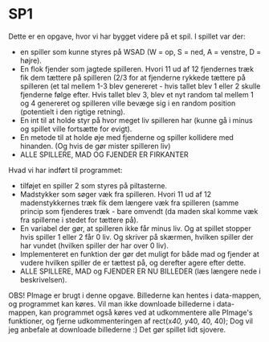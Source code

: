 # SP1
Dette er en opgave, hvor vi har bygget videre på et spil. I spillet var der:
- en spiller som kunne styres på WSAD (W = op, S = ned, A = venstre, D = højre).
- En flok fjender som jagtede spilleren. Hvori 11 ud af 12 fjendernes træk fik dem tættere på spilleren (2/3 for at fjenderne rykkede tættere på spilleren (et tal mellem 1-3 blev genereret - hvis tallet blev 1 eller 2 skulle fjenderne følge efter. Hvis tallet blev 3, blev et nyt random tal mellem 1 og 4 genereret og spilleren ville bevæge sig i en random position (potentielt i den rigtige retning).
- En int til at holde styr på hvor meget liv spilleren har (kunne gå i minus og spillet ville fortsætte for evigt).
- En metode til at holde øje med fjenderne og spiller kollidere med hinanden. (Og hvis de gør mister spilleren liv)
- ALLE SPILLERE, MAD OG FJENDER ER FIRKANTER

Hvad vi har indført til programmet:
- tilføjet en spiller 2 som styres på piltasterne.
- Madstykker som søger væk fra spilleren. Hvori 11 ud af 12 madenstykkernes træk fik dem længere væk fra spilleren (samme princip som fjenderes træk - bare omvendt (da maden skal komme væk fra spillerne i stedet for tættere på).
- En variabel der gør, at spilleren ikke får minus liv. Og at spillet stopper hvis spiller 1 eller 2 får 0 liv. Og skriver på skærmen, hvilken spiller der har vundet (hvilken spiller der har over 0 liv).
- Implementeret en funktion der gør det muligt for både mad og fjender at vudere hvilken spiller de er tættest på, og derefter agere efter dette.
- ALLE SPILLERE, MAD og FJENDER ER NU BILLEDER (læs længere nede i beskrivelsen).

OBS! PImage er brugt i denne opgave. Billederne kan hentes i data-mappen, og programmet kan køres.
Vil man ikke downloade billederne i data-mappen, kan programmet også køres ved at udkommentere alle PImage's funktioner, og fjerne udkommenteringen af rect(x*40, y*40, 40, 40); Dog vil jeg anbefale at downloade billederne :) Det gør spillet lidt sjovere.


